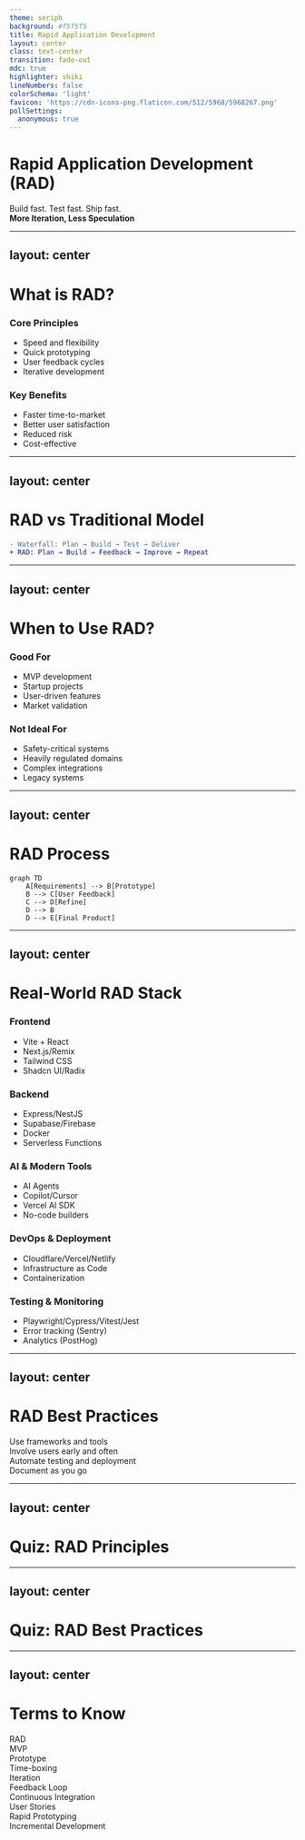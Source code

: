 ```yaml
---
theme: seriph
background: #f5f5f5
title: Rapid Application Development
layout: center
class: text-center
transition: fade-out
mdc: true
highlighter: shiki
lineNumbers: false
colorSchema: 'light'
favicon: 'https://cdn-icons-png.flaticon.com/512/5968/5968267.png'
pollSettings:
  anonymous: true
---
```


# Rapid Application Development (RAD)

<div class="text-lg mt-4">
Build fast. Test fast. Ship fast.<br>
<strong>More Iteration, Less Speculation</strong>
</div>

---
layout: center
---

# What is RAD?

<div class="grid grid-cols-2 gap-4 mt-6">
  <div class="p-4 bg-blue-100 rounded-lg border border-blue-600">
    <h3 class="font-bold mb-2">Core Principles</h3>
    <ul class="space-y-1 list-disc pl-4">
      <li>Speed and flexibility</li>
      <li>Quick prototyping</li>
      <li>User feedback cycles</li>
      <li>Iterative development</li>
    </ul>
  </div>
  
  <div class="p-4 bg-green-100 rounded-lg border border-green-600">
    <h3 class="font-bold mb-2">Key Benefits</h3>
    <ul class="space-y-1 list-disc pl-4">
      <li>Faster time-to-market</li>
      <li>Better user satisfaction</li>
      <li>Reduced risk</li>
      <li>Cost-effective</li>
    </ul>
  </div>
</div>

---
layout: center
---

# RAD vs Traditional Model

```diff
- Waterfall: Plan → Build → Test → Deliver
+ RAD: Plan → Build → Feedback → Improve → Repeat
```

---
layout: center
---

# When to Use RAD?

<div class="grid grid-cols-2 gap-4 mt-6">
  <div class="p-4 bg-green-100 rounded-lg border border-green-600">
    <h3 class="font-bold mb-2">Good For</h3>
    <ul class="space-y-1 list-disc pl-4">
      <li>MVP development</li>
      <li>Startup projects</li>
      <li>User-driven features</li>
      <li>Market validation</li>
    </ul>
  </div>
  
  <div class="p-4 bg-red-100 rounded-lg border border-red-600">
    <h3 class="font-bold mb-2">Not Ideal For</h3>
    <ul class="space-y-1 list-disc pl-4">
      <li>Safety-critical systems</li>
      <li>Heavily regulated domains</li>
      <li>Complex integrations</li>
      <li>Legacy systems</li>
    </ul>
  </div>
</div>

---
layout: center
---

# RAD Process

```mermaid
graph TD
    A[Requirements] --> B[Prototype]
    B --> C[User Feedback]
    C --> D[Refine]
    D --> B
    D --> E[Final Product]
```

---
layout: center
---

# Real-World RAD Stack

<div class="grid grid-cols-3 gap-4 mt-6">
  <div class="p-4 bg-blue-100 rounded-lg border border-blue-600">
    <h3 class="font-bold mb-2">Frontend</h3>
    <ul class="">
      <li>Vite + React</li>
      <li>Next.js/Remix</li>
      <li>Tailwind CSS</li>
      <li>Shadcn UI/Radix</li>
    </ul>
  </div>
  
  <div class="p-4 bg-green-100 rounded-lg border border-green-600">
    <h3 class="font-bold mb-2">Backend</h3>
    <ul class="">
      <li>Express/NestJS</li>
      <li>Supabase/Firebase</li>
      <li>Docker</li>
      <li>Serverless Functions</li>
    </ul>
  </div>

  <div class="p-4 bg-purple-100 rounded-lg border border-purple-600">
    <h3 class="font-bold mb-2">AI & Modern Tools</h3>
    <ul class="">
      <li>AI Agents</li>
      <li>Copilot/Cursor</li>
      <li>Vercel AI SDK</li>
      <li>No-code builders</li>
    </ul>
  </div>
</div>

<div class="grid grid-cols-2 gap-4 mt-4">
  <div class="p-4 bg-yellow-100 rounded-lg border border-yellow-600">
    <h3 class="font-bold mb-2">DevOps & Deployment</h3>
    <ul class="">
      <li>Cloudflare/Vercel/Netlify</li>
      <li>Infrastructure as Code</li>
      <li>Containerization</li>
    </ul>
  </div>
  
  <div class="p-4 bg-red-100 rounded-lg border border-red-600">
    <h3 class="font-bold mb-2">Testing & Monitoring</h3>
    <ul class="">
      <li>Playwright/Cypress/Vitest/Jest</li>
      <li>Error tracking (Sentry)</li>
      <li>Analytics (PostHog)</li>
    </ul>
  </div>
</div>

---
layout: center
---

# RAD Best Practices

<div class="space-y-4 mt-6">
  <div class="flex items-center gap-2">
    <div class="i-carbon-code text-blue-700"></div>
    <span>Use frameworks and tools</span>
  </div>
  <div class="flex items-center gap-2">
    <div class="i-carbon-user-multiple text-blue-700"></div>
    <span>Involve users early and often</span>
  </div>
  <div class="flex items-center gap-2">
    <div class="i-carbon-test-tool text-blue-700"></div>
    <span>Automate testing and deployment</span>
  </div>
  <div class="flex items-center gap-2">
    <div class="i-carbon-document text-blue-700"></div>
    <span>Document as you go</span>
  </div>
</div>

---
layout: center
---

# Quiz: RAD Principles

<Poll question="What is the main advantage of RAD over traditional development?" :answers="['Lower cost', 'Faster delivery', 'Better quality', 'More features']" :correctAnswer="1" />

---
layout: center
---

# Quiz: RAD Best Practices

<Poll question="Which of the following is not a best practice for RAD?" :answers="['Use modern tools', 'Focus on user feedback', 'Automate testing', 'Plan everything upfront']" :correctAnswer="3" />

---
layout: center
---

# Terms to Know

<div class="flex flex-wrap gap-2">
  <div class="px-3 py-2 bg-blue-100 rounded-lg border border-blue-600 hover:bg-blue-200 transition-colors">RAD</div>
  <div class="px-3 py-2 bg-blue-100 rounded-lg border border-blue-600 hover:bg-blue-200 transition-colors">MVP</div>
  <div class="px-3 py-2 bg-blue-100 rounded-lg border border-blue-600 hover:bg-blue-200 transition-colors">Prototype</div>
  <div class="px-3 py-2 bg-blue-100 rounded-lg border border-blue-600 hover:bg-blue-200 transition-colors">Time-boxing</div>
  <div class="px-3 py-2 bg-green-100 rounded-lg border border-green-600 hover:bg-green-200 transition-colors">Iteration</div>
  <div class="px-3 py-2 bg-green-100 rounded-lg border border-green-600 hover:bg-green-200 transition-colors">Feedback Loop</div>
  <div class="px-3 py-2 bg-green-100 rounded-lg border border-green-600 hover:bg-green-200 transition-colors">Continuous Integration</div>
  <div class="px-3 py-2 bg-green-100 rounded-lg border border-green-600 hover:bg-green-200 transition-colors">User Stories</div>
  <div class="px-3 py-2 bg-orange-100 rounded-lg border border-orange-600 hover:bg-orange-200 transition-colors">Rapid Prototyping</div>
  <div class="px-3 py-2 bg-orange-100 rounded-lg border border-orange-600 hover:bg-orange-200 transition-colors">Incremental Development</div>
</div>
